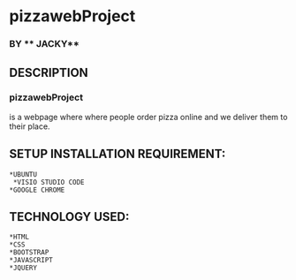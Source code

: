 # pizzawebProject
### BY ** JACKY**
## DESCRIPTION
### pizzawebProject
is a webpage where where people order pizza online and we deliver them to their place.

## SETUP INSTALLATION REQUIREMENT:
    *UBUNTU
     *VISIO STUDIO CODE
    *GOOGLE CHROME
## TECHNOLOGY USED:
    *HTML
    *CSS
    *BOOTSTRAP
    *JAVASCRIPT
    *JQUERY

